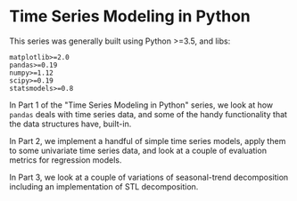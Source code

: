 # Time Series Modeling in Python 

This series was generally built using Python >=3.5, and libs:

```
matplotlib>=2.0
pandas>=0.19
numpy>=1.12
scipy>=0.19
statsmodels>=0.8
```

In Part 1 of the "Time Series Modeling in Python" series, we look at how ``pandas`` deals with time series data, and some of the handy functionality that the data structures have, built-in.

In Part 2, we implement a handful of simple time series models, apply them to some univariate time series data, and look at a couple of evaluation metrics for regression models. 

In Part 3, we look at a couple of variations of seasonal-trend decomposition including an implementation of STL decomposition.

